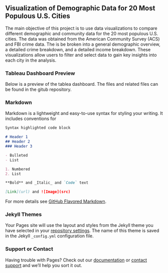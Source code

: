 ## Visualization of Demographic Data for 20 Most Populous U.S. Cities

The main objective of this project is to use data visualizations to compare different demographic and community data for the 20 most populous U.S. cities. The data was obtained from the American Community Survey (ACS) and FBI crime data. The is be broken into a general demographic overview, a detailed crime breakdown, and a detailed income breakdown. These visualizations allow users to filter and select data to gain key insights into each city in the analysis.

### Tableau Dashboard Preview

Below is a preview of the tablea dashboard. The files and related files can be found in the gitub repository.
[](/Users/Desktop/taishaferguson/Desktop/tab1.png/)


### Markdown

Markdown is a lightweight and easy-to-use syntax for styling your writing. It includes conventions for

```markdown
Syntax highlighted code block

# Header 1
## Header 2
### Header 3

- Bulleted
- List

1. Numbered
2. List

**Bold** and _Italic_ and `Code` text

[Link](url) and ![Image](src)
```

For more details see [GitHub Flavored Markdown](https://guides.github.com/features/mastering-markdown/).

### Jekyll Themes

Your Pages site will use the layout and styles from the Jekyll theme you have selected in your [repository settings](https://github.com/tferguson14/tferguson14.github.io/settings). The name of this theme is saved in the Jekyll `_config.yml` configuration file.

### Support or Contact

Having trouble with Pages? Check out our [documentation](https://help.github.com/categories/github-pages-basics/) or [contact support](https://github.com/contact) and we’ll help you sort it out.
